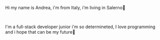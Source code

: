 <p> Hi my name is Andrea, i'm from Italy, i'm living in Salerno👋</p>
<br>
<p>I'm a full-stack developer junior i'm so determineted, I love programming and i hope that can be my future👋</p>
